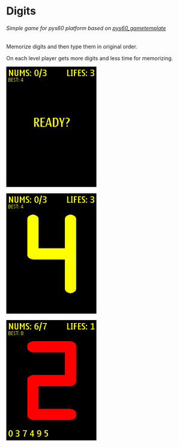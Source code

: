 # Digits
###### Simple game for pys60 platform based on [pys60_gametemplate](https://github.com/howdyworld/pys60_gametemplate)

Memorize digits and then type them in original order.

On each level player gets more digits and less time for memorizing.

![screenshot 1](/screenshots/screen_0.png)

![screenshot 2](/screenshots/screen_1.png)

![screenshot 3](/screenshots/screen_2.png)
